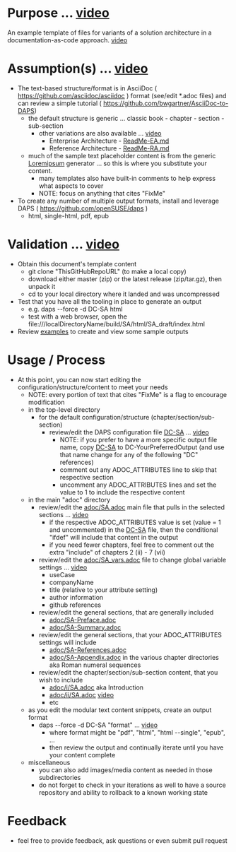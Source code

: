 
# Purpose ... [video](./media/src/mp4/purpose.mp4)
An example template of files for variants of a solution architecture in a documentation-as-code approach. [video](./media/src/mp4/purpose.mp4)

# Assumption(s) ... [video](./media/src/mp4/assumptions.mp4)
- The text-based structure/format is in AsciiDoc ( https://github.com/asciidoc/asciidoc ) format (see/edit \*.adoc files) and can review a simple tutorial ( https://github.com/bwgartner/AsciiDoc-to-DAPS)
  - the default structure is generic ... classic book - chapter - section - sub-section
    - other variations are also available ... [video](./media/src/mp4/variations.mp4)
      - Enterprise Architecture - [ReadMe-EA.md](./ReadMe-EA.md)
      - Reference Architecture - [ReadMe-RA.md](./ReadMe-RA.md)
  - much of the sample text placeholder content is from the generic [Loremipsum]( https://loremipsum.io/ ) generator ... so this is where you substitute your content.
    - many templates also have built-in comments to help express what aspects to cover
    - NOTE: focus on anything that cites "FixMe"
- To create any number of multiple output formats, install and leverage DAPS ( https://github.com/openSUSE/daps )
  - html, single-html, pdf, epub

# Validation ... [video](./media/src/mp4/validation.mp4)
- Obtain this document's template content
  - git clone "ThisGitHubRepoURL" (to make a local copy)
  - download either master (zip) or the latest release (zip/tar.gz), then unpack it
  - cd to your local directory where it landed and was uncompressed
- Test that you have all the tooling in place to generate an output
  - e.g. daps --force -d DC-SA html
  - test with a web browser, open the file:///localDirectoryName/build/SA/html/SA_draft/index.html
- Review [examples](./examples) to create and view some sample outputs

# Usage / Process
- At this point, you can now start editing the configuration/structure/content to meet your needs
  - NOTE: every portion of text that cites "FixMe" is a flag to encourage modification
  - in the top-level directory
    - for the default configuration/structure (chapter/section/sub-section)
      - review/edit the DAPS configuration file [DC-SA](./DC-SA) ... [video](./media/src/mp4/DC-SA.mp4)
        - NOTE: if you prefer to have a more specific output file name, copy [DC-SA](./DC-SA) to DC-YourPreferredOutput (and use that name change for any of the following "DC" references)
        - comment out any ADOC_ATTRIBUTES line to skip that respective section
        - uncomment any ADOC_ATTRIBUTES lines and set the value to 1 to include the respective content
  - in the main "adoc" directory
    - review/edit the [adoc/SA.adoc](./adoc/SA.adoc) main file that pulls in the selected sections ... [video](./media/src/mp4/SA.mp4)
      - if the respective ADOC_ATTRIBUTES value is set (value = 1 and uncommented) in the [DC-SA](./DC-SA) file, then the conditional "ifdef" will include that content in the output
      - if you need fewer chapters, feel free to comment out the extra "include" of chapters 2 (ii) - 7 (vii)
    - review/edit the [adoc/SA_vars.adoc](./adoc/SA_vars.adoc) file to change global variable settings ... [video](./media/src/mp4/SA_vars.mp4)
      - useCase
      - companyName
      - title (relative to your attribute setting)
      - author information
      - github references
    - review/edit the general sections, that are generally included
      - [adoc/SA-Preface.adoc](./adoc/SA-Preface.adoc)
      - [adoc/SA-Summary.adoc](./adoc/SA-Summary.adoc)
    - review/edit the general sections, that your ADOC_ATTRIBUTES settings will include
      - [adoc/SA-References.adoc](./adoc/SA-References.adoc)
      - [adoc/SA-Appendix.adoc](./adoc/SA-Appendix.adoc)
  in the various chapter directories aka Roman numeral sequences
    - review/edit the chapter/section/sub-section content, that you wish to include
      - [adoc/i/SA.adoc](./adoc/i/SA.adoc) aka Introduction
      - [adoc/ii/SA.adoc](./adoc/ii/SA.adoc) [video](./media/src/mp4/snippets.mp4)
      - etc
  - as you edit the modular text content snippets, create an output format
    - daps --force -d DC-SA "format" ... [video](./media/src/mp4/format.mp4)
      - where format might be "pdf", "html", "html --single", "epub", ...
      - then review the output and continually iterate until you have your content complete
  - miscellaneous 
    - you can also add images/media content as needed in those subdirectories
    - do not forget to check in your iterations as well to have a source repository and ability to rollback to a known working state

# Feedback
- feel free to provide feedback, ask questions or even submit pull request
